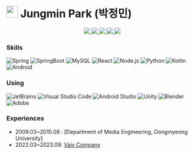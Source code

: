 <h1><img src="https://emojis.slackmojis.com/emojis/images/1531849430/4246/blob-sunglasses.gif?1531849430" width="30"/> Jungmin Park (박정민)</h1>


<p align="center">
  <a href="https://github.com/jimpak">
    <img src="http://github-profile-summary-cards.vercel.app/api/cards/profile-details?username=jimpak&theme=transparent" />
  </a>
  <a href="https://github.com/jimpak">
    <img src="https://github-readme-streak-stats.herokuapp.com/?user=jimpak&hide_border=true&card_width=338&theme=transparent" />
  </a>
  <a href="https://github.com/jimpak">
    <img src="http://github-profile-summary-cards.vercel.app/api/cards/stats?username=jimpak&theme=transparent" />
  </a>
  <a href="https://github.com/jimpak">
    <img src="http://github-profile-summary-cards.vercel.app/api/cards/productive-time?username=jimpak&theme=transparent&utcOffset=8" />
  </a> 
  <a href="https://github.com/jimpak">
    <img src="https://github-readme-stats.vercel.app/api/top-langs/?username=jimpak&theme=transparent&layout=compact&size_weight=0.5&count_weight=0.4&langs_count=8&hide=jupyter%20notebook,CSS,HTML,SCSS" />
  </a>
</p>


### Skills

![Spring](https://img.shields.io/badge/Spring-6DB33F?style=flat-square&logo=Spring&logoColor=white "Spring")
![SpringBoot](https://img.shields.io/badge/SpringBoot-6DB33F?style=flat-square&logo=SpringBoot&logoColor=white "SpringBoot")
![MySQL](https://img.shields.io/badge/MySQL-4479A1?style=flat-square&logo=MySQL&logoColor=white "MySQL")
![React](https://img.shields.io/badge/React-61DAFB?style=flat-square&logo=React&logoColor=white "React")
![Node.js](https://img.shields.io/badge/Node.js-339933?style=flat-square&logo=Node.js&logoColor=white "Node.js")
![Python](https://img.shields.io/badge/Python-3776AB?style=flat-square&logo=Python&logoColor=white "Python")
![Kotlin](https://img.shields.io/badge/Kotlin-0095D5?style=flat-square&logo=Kotlin&logoColor=white "Kotlin")
![Android](https://img.shields.io/badge/Android-3DDC84?style=flat-square&logo=Android&logoColor=white "Android")


### Using

![JetBrains](https://img.shields.io/badge/-JetBrains-000000?style=flat-square&logo=jetbrains&logoColor=white "JetBrains")
![Visual Studio Code](https://img.shields.io/badge/-Visual%20Studio%20Code-007ACC?style=flat-square&logo=visual-studio-code&logoColor=white "Visual Studio Code")
![Android Studio](https://img.shields.io/badge/-Android%20Studio-3DDC84?style=flat-square&logo=android-studio&logoColor=white "Android Studio")
![Unity](https://img.shields.io/badge/-Unity-000000?style=flat-square&logo=unity&logoColor=white "Unity")
![Blender](https://img.shields.io/badge/-Blender-F5792A?style=flat-square&logo=blender&logoColor=white "Blender")
![Adobe](https://img.shields.io/badge/-Adobe-FF0000?style=flat-square&logo=adobe&logoColor=white "Adobe")


### Experiences
- 2009.03~2015.08 : [Department of Media Engineering, Dongmyeong University]
- 2022.03~2023.09: [Vaiv Company](http://vaiv.kr/)
